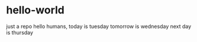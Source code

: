 # hello-world
just a repo
hello humans, today is tuesday
tomorrow is wednesday
next day is thursday
